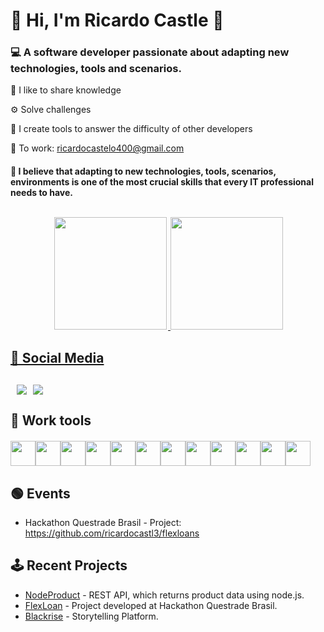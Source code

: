

<h1 align="left"> 💁 Hi, I'm Ricardo Castle 🌟</h1>
<h3 align="left"> 💻 A software developer passionate about adapting new technologies, tools and scenarios. </h3>

🎲 I like to share knowledge

⚙️ Solve challenges

📍 I create tools to answer the difficulty of other developers

🎯 To work: ricardocastelo400@gmail.com

<h4>🎯 I believe that adapting to new technologies, tools, scenarios, environments is one of the most crucial skills that every IT professional needs to have.</h4>

##

<div style="display:flex;justify-content:center;">
  <a href="https://github.com/ricardocastl3">
  <img style="margin:2px;" height="180em" src="https://github-readme-stats-git-masterrstaa-rickstaa.vercel.app/api?username=ricardocastl3&show_icons=true&theme=radical&include_all_commits=true&count_private=true"/>
  <img  height="180em" src="https://github-readme-stats-git-masterrstaa-rickstaa.vercel.app/api/top-langs/?username=ricardocastl3&layout=compact&langs_count=7&theme=radical"/>
</div>

<h2>📲 Social Media </h2>

<div style="display:flex;margin: 30px 30px 0px 0px;">
    <a style="margin-left:10px;" href="https://www.linkedin.com/in/ricardocastles/">
        <img src="https://img.shields.io/badge/LinkedIn-0077B5?style=for-the-badge&logo=linkedin&logoColor=white">
    </a>
    <a style="margin-left:10px" href="https://www.instagram.com/ricardocodex/">
        <img src="https://img.shields.io/badge/Instagram-E4405F?style=for-the-badge&logo=instagram&logoColor=white">
    </a>
</div>

<h2>🚀 Work tools</h2>

<div style="display:flex;margin:20px 20px 0px 0px;">

  <img src="https://cdn.jsdelivr.net/gh/devicons/devicon/icons/html5/html5-original-wordmark.svg" height="40px"/>
  <img src="https://cdn.jsdelivr.net/gh/devicons/devicon/icons/css3/css3-original-wordmark.svg" height="40px" />
  <img src="https://cdn.jsdelivr.net/gh/devicons/devicon/icons/tailwindcss/tailwindcss-plain.svg" height="40px"/>
  <img src="https://cdn.jsdelivr.net/gh/devicons/devicon/icons/javascript/javascript-original.svg" height="40px"/>
  <img src="https://cdn.jsdelivr.net/gh/devicons/devicon/icons/typescript/typescript-original.svg" height="40px"/>  
  <img src="https://cdn.jsdelivr.net/gh/devicons/devicon/icons/nodejs/nodejs-original.svg" height="40px"/>
  <img src="https://cdn.jsdelivr.net/gh/devicons/devicon/icons/react/react-original.svg" height="40px"/>
  <img src="https://cdn.jsdelivr.net/gh/devicons/devicon/icons/laravel/laravel-plain-wordmark.svg" height="40px"/> 
  <img src="https://cdn.jsdelivr.net/gh/devicons/devicon/icons/python/python-original.svg" height="40px" />
  <img src="https://cdn.jsdelivr.net/gh/devicons/devicon/icons/csharp/csharp-original.svg" height="40px"/> 
  <img src="https://cdn.jsdelivr.net/gh/devicons/devicon/icons/wordpress/wordpress-original.svg" height="40px"/>
  <img src="https://cdn.jsdelivr.net/gh/devicons/devicon/icons/docker/docker-original-wordmark.svg" height="40px"/>
          
</div>

<h2>🟢 Events </h2>

* Hackathon Questrade Brasil - Project: https://github.com/ricardocastl3/flexloans

<h2>🕹️ Recent Projects</h2>

* [NodeProduct](https://github.com/ricardocastl3/nodeproduct) - REST API, which returns product data using node.js.
* [FlexLoan](https://github.com/ricardocastl3/flexloans) - Project developed at Hackathon Questrade Brasil.
* [Blackrise](https://github.com/ricardocastl3/blackrise) - Storytelling Platform.
